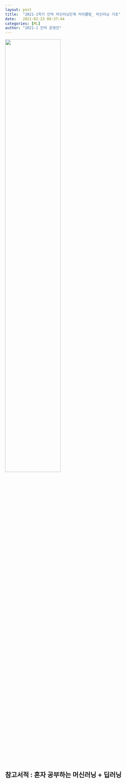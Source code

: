 ```yaml
---
layout: post
title:  "2021-1학기 인빅 머신러닝단계 커리큘럼_ 머신러닝 기초"
date:   2021-02-23 09:37:44
categories: [ML]
author: "2021-1 인빅 운영진"
---
```



<img src="{{ site.baseurl }}/images/2021_m.png"  width="60%" height="60%">

## 참고서적 : 혼자 공부하는 머신러닝 + 딥러닝

